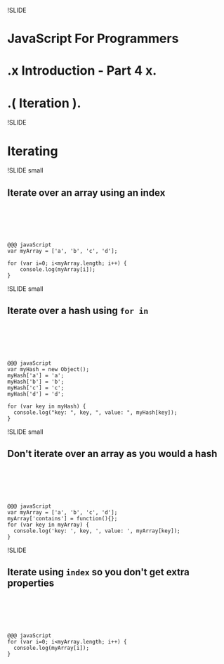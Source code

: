 !SLIDE 
# JavaScript For Programmers #
# .x Introduction - Part 4 x. #
# .(  Iteration  ). #

!SLIDE
# Iterating #

!SLIDE small
## Iterate over an array using an index ##
<br><br><br><br>

    @@@ javaScript
    var myArray = ['a', 'b', 'c', 'd'];
    
    for (var i=0; i<myArray.length; i++) {
        console.log(myArray[i]);
    }

!SLIDE small
## Iterate over a hash using <code>for in</code> ##
<br><br><br><br>

    @@@ javaScript
    var myHash = new Object(); 
    myHash['a'] = 'a'; 
    myHash['b'] = 'b'; 
    myHash['c'] = 'c'; 
    myHash['d'] = 'd';
    
    for (var key in myHash) {
      console.log("key: ", key, ", value: ", myHash[key]);
    }
    
!SLIDE small
## Don't iterate over an array as you would a hash ##
<br><br><br><br>

    @@@ javaScript
    var myArray = ['a', 'b', 'c', 'd']; 
    myArray['contains'] = function(){}; 
    for (var key in myArray) {
      console.log('key: ', key, ', value: ', myArray[key]);
    }
    
!SLIDE
## Iterate using <code>index</code> so you don't get extra properties ##
<br><br><br><br>

    @@@ javaScript
    for (var i=0; i<myArray.length; i++) {
      console.log(myArray[i]);
    }
